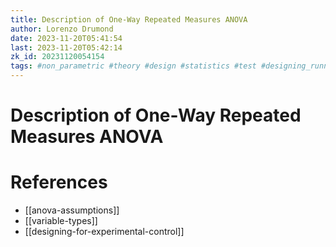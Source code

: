 ```yaml
---
title: Description of One-Way Repeated Measures ANOVA
author: Lorenzo Drumond
date: 2023-11-20T05:41:54
last: 2023-11-20T05:42:14
zk_id: 20231120054154
tags: #non_parametric #theory #design #statistics #test #designing_running_and_analyzing_experiments #coursera #f_test #rlang #normality #week6 #kruskal_wallis #anova #assumptions #experiment
---
```



# Description of One-Way Repeated Measures ANOVA

# References
- [[anova-assumptions]]
- [[variable-types]]
- [[designing-for-experimental-control]]
